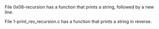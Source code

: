 File 0x08-recursion has a function that prints a string, followed by a new line.

File 1-print_rev_recursion.c has a function that prints a string in reverse.


